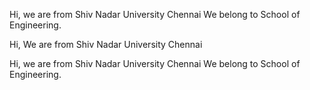 
Hi, we are from Shiv Nadar University Chennai
We belong to School of Engineering.

Hi, We are from Shiv Nadar University Chennai

Hi, we are from Shiv Nadar University Chennai
We belong to School of Engineering.
